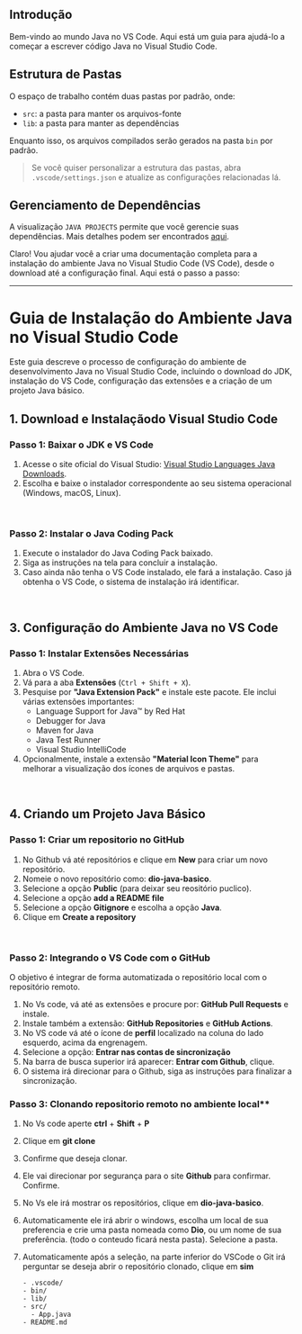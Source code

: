 ## Introdução

Bem-vindo ao mundo Java no VS Code. Aqui está um guia para ajudá-lo a começar a escrever código Java no Visual Studio Code.

## Estrutura de Pastas

O espaço de trabalho contém duas pastas por padrão, onde:

- `src`: a pasta para manter os arquivos-fonte
- `lib`: a pasta para manter as dependências

Enquanto isso, os arquivos compilados serão gerados na pasta `bin` por padrão.

> Se você quiser personalizar a estrutura das pastas, abra `.vscode/settings.json` e atualize as configurações relacionadas lá.

## Gerenciamento de Dependências

A visualização `JAVA PROJECTS` permite que você gerencie suas dependências. Mais detalhes podem ser encontrados [aqui](https://github.com/microsoft/vscode-java-dependency#manage-dependencies).

Claro! Vou ajudar você a criar uma documentação completa para a instalação do ambiente Java no Visual Studio Code (VS Code), desde o download até a configuração final. Aqui está o passo a passo:

---

# Guia de Instalação do Ambiente Java no Visual Studio Code

Este guia descreve o processo de configuração do ambiente de desenvolvimento Java no Visual Studio Code, incluindo o download do JDK, instalação do VS Code, configuração das extensões e a criação de um projeto Java básico.
<br>

## 1. **Download e Instalaçãodo Visual Studio Code**

### Passo 1: Baixar o JDK e VS Code
1. Acesse o site oficial do Visual Studio: [Visual Studio Languages Java Downloads](https://code.visualstudio.com/docs/languages/java).
2. Escolha e baixe o instalador correspondente ao seu sistema operacional (Windows, macOS, Linux).
<br>

### Passo 2: Instalar o Java Coding Pack
1. Execute o instalador do Java Coding Pack baixado.
2. Siga as instruções na tela para concluir a instalação.
3. Caso ainda não tenha o VS Code instalado, ele fará a instalação. Caso já obtenha o VS Code, o sistema de instalação irá identificar.
<br>

## 3. **Configuração do Ambiente Java no VS Code**

### Passo 1: Instalar Extensões Necessárias
1. Abra o VS Code.
2. Vá para a aba **Extensões** (`Ctrl + Shift + X`).
3. Pesquise por **"Java Extension Pack"** e instale este pacote. Ele inclui várias extensões importantes:
   - Language Support for Java™ by Red Hat
   - Debugger for Java
   - Maven for Java
   - Java Test Runner
   - Visual Studio IntelliCode
4. Opcionalmente, instale a extensão **"Material Icon Theme"** para melhorar a visualização dos ícones de arquivos e pastas.
<br>


## 4. **Criando um Projeto Java Básico**

### Passo 1: Criar um repositorio no GitHub
1. No Github vá até repositórios e clique em **New** para criar um novo repositório.
2. Nomeie o novo repositório como: **dio-java-basico**.
3. Selecione a opção **Public** (para deixar seu reositório puclico).
4. Selecione a opção **add a README file**
5. Selecione a opção **Gitignore** e escolha a opção **Java**.
6. Clique em **Create a repository**
<br>

### Passo 2: **Integrando o VS Code com o GitHub**
O objetivo é integrar de forma automatizada o repositório local com o repositório remoto.
1. No Vs code, vá até as extensões e procure por: **GitHub Pull Requests** e instale.
2. Instale também a extensão: **GitHub Repositories** e **GitHub Actions**.
3. No VS code vá até o ícone de **perfil**  localizado na coluna do lado esquerdo, acima da engrenagem. 
4. Selecione a opção: **Entrar nas contas de sincronização**
5. Na barra de busca superior irá aparecer: **Entrar com Github**, clique.
6. O sistema irá direcionar para o Github, siga as instruções para finalizar a sincronização.

### Passo 3: Clonando repositorio remoto no ambiente local**
1. No Vs code aperte **ctrl** + **Shift** + **P**
2. Clique em **git clone**
3. Confirme que deseja clonar. 
4. Ele vai direcionar por segurança para o site **Github** para confirmar. Confirme.
5. No Vs ele irá mostrar os repositórios, clique em **dio-java-basico**. 
6. Automaticamente ele irá abrir o windows, escolha um local de sua preferencia e crie uma pasta nomeada como **Dio**, ou um nome de sua preferência. (todo o conteudo ficará nesta pasta). Selecione a pasta.
7. Automaticamente após a seleção, na parte inferior do VSCode o Git irá perguntar se deseja abrir o repositório clonado, clique em **sim**



   ```
   - .vscode/
   - bin/
   - lib/
   - src/
     - App.java
   - README.md
   ```



